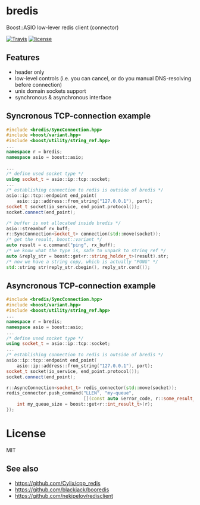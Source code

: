 # bredis
Boost::ASIO low-lever redis client (connector)

[![Travis](https://img.shields.io/travis/basiliscos/cpp-bredis.svg)]()
[![license](https://img.shields.io/github/license/basiliscos/cpp-bredis.svg)]()

## Features

- header only
- low-level controls (i.e. you can cancel, or do you manual DNS-resolving before connection)
- unix domain sockets support
- synchronous & asynchronous interface

## Syncronous TCP-connection example

```cpp
#include <bredis/SyncConnection.hpp>
#include <boost/variant.hpp>
#include <boost/utility/string_ref.hpp>
...
namespace r = bredis;
namespace asio = boost::asio;

...
/* define used socket type */
using socket_t = asio::ip::tcp::socket;
...
/* establishing connection to redis is outside of bredis */
asio::ip::tcp::endpoint end_point(
    asio::ip::address::from_string("127.0.0.1"), port);
socket_t socket(io_service, end_point.protocol());
socket.connect(end_point);

/* buffer is not allocated inside bredis */ 
asio::streambuf rx_buff;
r::SyncConnection<socket_t> connection(std::move(socket));
/* get the result, boost::variant */ 
auto result = c.command("ping", rx_buff);
/* we know what the type is, safe to unpack to string_ref */
auto &reply_str = boost::get<r::string_holder_t>(result).str;
/* now we have a string copy, which is actually "PONG" */
std::string str(reply_str.cbegin(), reply_str.cend());
```

## Asyncronous TCP-connection example
```cpp
#include <bredis/SyncConnection.hpp>
#include <boost/variant.hpp>
#include <boost/utility/string_ref.hpp>
...
namespace r = bredis;
namespace asio = boost::asio;
...
/* define used socket type */
using socket_t = asio::ip::tcp::socket;
...
/* establishing connection to redis is outside of bredis */
asio::ip::tcp::endpoint end_point(
    asio::ip::address::from_string("127.0.0.1"), port);
socket_t socket(io_service, end_point.protocol());
socket.connect(end_point);

r::AsyncConnection<socket_t> redis_connector(std::move(socket));
redis_connector.push_command("LLEN", "my-queue", 
                             [](const auto &error_code, r::some_result_t &&r) {
    int my_queue_size = boost::get<r::int_result_t>(r);
});

```


# License 

MIT

## See also
- https://github.com/Cylix/cpp_redis
- https://github.com/blackjack/booredis
- https://github.com/nekipelov/redisclient
